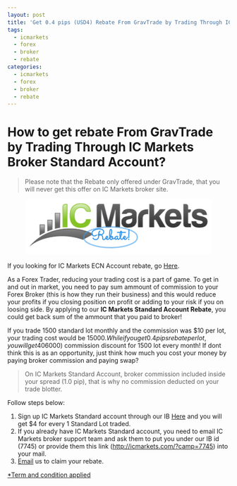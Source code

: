 ```yaml
---
layout: post
title: 'Get 0.4 pips (USD4) Rebate From GravTrade by Trading Through IC Markets Standard Account Now!'
tags:
  - icmarkets
  - forex
  - broker
  - rebate
categories:
  - icmarkets
  - forex
  - broker
  - rebate
---
```

# How to get rebate From GravTrade by Trading Through IC Markets Broker Standard Account?
> Please note that the Rebate only offered under GravTrade, that you will never get this offer on IC Markets broker site.

<div align="center">
<img alt="IC Markets Standard Account Rebate" src="/static/img/general-image/ic-markets-rebate.PNG" title="IC Markets Standard Account Rebate">
</div>

If you looking for IC Markets ECN Account rebate, go [Here](http://www.gravtrade.com/icmarkets/forex/broker/rebate/2016/10/04/icmarkets-broker-ecn-account-rebate.html "IC Markets ECN Account Rebate").

As a Forex Trader, reducing your trading cost is a part of game. To get in and out in market, you need to pay sum ammount of commission to your Forex Broker (this is how they run their business) and this would reduce your profits if you closing position on profit or adding to your risk if you on loosing side. By applying to our **IC Markets Standard Account Rebate**, you could get back sum of the ammount that you paid to broker! 

If you trade 1500 standard lot monthly and the commission was $10 per lot, your trading cost would be $15000. While if you get 0.4 pips rebate per lot, you will get 40% ($6000) commission discount for 1500 lot every month! If dont think this is as an opportunity, just think how much you cost your money by paying broker commission and paying swap?

> On IC Markets Standard Account, broker commission included inside your spread (1.0 pip), that is why no commission deducted on your trade blotter.

Follow steps below:

1. Sign up IC Markets Standard account through our IB [Here](http://icmarkets.com/?camp=7745 "Here") and you will get $4 for every 1 Standard Lot traded.
2. If you already have IC Markets Standard account, you need to email IC Markets broker support team and ask them to put you under our IB id (7745) or provide them this link (http://icmarkets.com/?camp=7745) into your mail.
3. [Email](http://www.gravtrade.com/contact "Email") us to claim your rebate.

[*Term and condition applied](http://www.gravtrade.com/term-and-condition/ "Term and condition applied")
